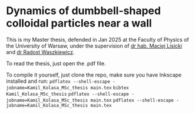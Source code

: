 Dynamics of dumbbell-shaped colloidal particles near a wall
==============================================================

This is my Master thesis, defended in Jan 2025 at the Faculty of Physics of the University of Warsaw, under the supervision of [dr hab. Maciej Lisicki](http://softmatter.fuw.edu.pl) and [dr Radost Waszkiewicz](https://radostw.github.io).

To read the thesis, just open the .pdf file.

To compile it yourself, just clone the repo, make sure you have Inkscape installed and run:
`pdflatex --shell-escape -jobname=Kamil_Kolasa_MSc_thesis main.tex`
`bibtex Kamil_Kolasa_MSc_thesis`
`pdflatex --shell-escape -jobname=Kamil_Kolasa_MSc_thesis main.tex`
`pdflatex --shell-escape -jobname=Kamil_Kolasa_MSc_thesis main.tex`